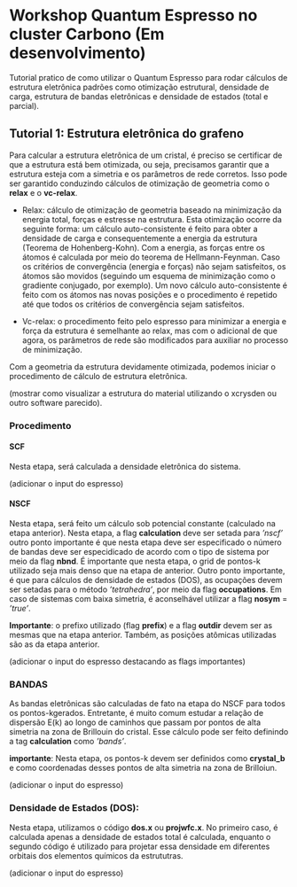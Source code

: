 # Workshop Quantum Espresso no cluster Carbono (**Em desenvolvimento**)

Tutorial pratico de como utilizar o Quantum Espresso para rodar cálculos de estrutura eletrônica padrões como otimização estrutural, densidade de carga, estrutura de bandas eletrônicas e densidade de estados (total e parcial).

## Tutorial 1: Estrutura eletrônica do grafeno

Para calcular a estrutura eletrônica de um cristal, é preciso se certificar de que a estrutura está bem otimizada, ou seja, precisamos garantir que a estrutura esteja com a simetria e os parâmetros de rede corretos. Isso pode ser garantido conduzindo cálculos de otimização de geometria como o **relax** e o **vc-relax**. 

- Relax: cálculo de otimização de geometria baseado na minimização da energia total, forças e estresse na estrutura. Esta otimização ocorre da seguinte forma: um cálculo auto-consistente é feito para obter a densidade de carga e consequentemente a energia da estrutura (Teorema de Hohenberg-Kohn). Com a energia, as forças entre os átomos é calculada por meio do teorema de Hellmann-Feynman. Caso os critérios de convergência (energia e forças) não sejam satisfeitos, os átomos são movidos (seguindo um esquema de minimização como o gradiente conjugado, por exemplo). Um novo cálculo auto-consistente é feito com os átomos nas novas posições e o procedimento é repetido até que todos os critérios de convergência sejam satisfeitos.

- Vc-relax: o procedimento feito pelo espresso para minimizar a energia e força da estrutura é semelhante ao relax, mas com o adicional de que agora, os parâmetros de rede são modificados para auxiliar no processo de minimização.

Com a geometria da estrutura devidamente otimizada, podemos iniciar o procedimento de cálculo de estrutura eletrônica.

(mostrar como visualizar a estrutura do material utilizando o xcrysden ou outro software parecido).

### Procedimento

#### SCF

Nesta etapa, será calculada a densidade eletrônica do sistema. 

(adicionar o input do espresso)

#### NSCF

Nesta etapa, será feito um cálculo sob potencial constante (calculado na etapa anterior). Nesta etapa, a flag **calculation** deve ser setada para *’nscf’* outro ponto importante é que nesta etapa deve ser especificado o número de bandas deve ser especidicado de acordo com o tipo de sistema por meio da flag **nbnd**. É importante que nesta etapa, o grid de pontos-k utilizado seja mais denso que na etapa de anterior. Outro ponto importante, é que para cálculos de densidade de estados (DOS), as ocupações devem ser setadas para o método *’tetrahedra’*, por meio da flag **occupations**. Em caso de sistemas com baixa simetria, é aconselhável utilizar a flag **nosym** = *’true’*.

**Importante**: o prefixo utilizado (flag **prefix**) e a flag **outdir** devem ser as mesmas que na etapa anterior. Também, as posições atômicas utilizadas são as da etapa anterior.

(adicionar o input do espresso destacando as flags importantes)

### BANDAS

As bandas eletrônicas são calculadas de fato na etapa do NSCF para todos os pontos-kgerados. Entretante, é muito comum estudar a relação de dispersão E(k) ao longo de caminhos que passam por pontos de alta simetria na zona de Brillouin do cristal. Esse cálculo pode ser feito definindo a tag **calculation** como *’bands’*.

**importante**: Nesta etapa, os pontos-k devem ser definidos como **crystal_b** e como coordenadas desses pontos de alta simetria na zona de Brilloiun.

(adicionar o input do espresso)

### Densidade de Estados (DOS):

Nesta etapa, utilizamos o código **dos.x** ou **projwfc.x**. No primeiro caso, é calculada apenas a densidade de estados total é calculada, enquanto o segundo código é utilizado para projetar essa densidade em diferentes orbitais dos elementos químicos da estrututras.

(adicionar o input do espresso)